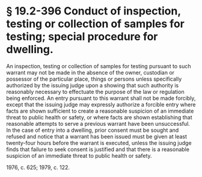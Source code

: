 # § 19.2-396 Conduct of inspection, testing or collection of samples for testing; special procedure for dwelling.

<p>An inspection, testing or collection of samples for testing pursuant to such warrant may not be made in the absence of the owner, custodian or possessor of the particular place, things or persons unless specifically authorized by the issuing judge upon a showing that such authority is reasonably necessary to effectuate the purpose of the law or regulation being enforced. An entry pursuant to this warrant shall not be made forcibly, except that the issuing judge may expressly authorize a forcible entry where facts are shown sufficient to create a reasonable suspicion of an immediate threat to public health or safety, or where facts are shown establishing that reasonable attempts to serve a previous warrant have been unsuccessful. In the case of entry into a dwelling, prior consent must be sought and refused and notice that a warrant has been issued must be given at least twenty-four hours before the warrant is executed, unless the issuing judge finds that failure to seek consent is justified and that there is a reasonable suspicion of an immediate threat to public health or safety.</p><p>1976, c. 625; 1979, c. 122.</p>